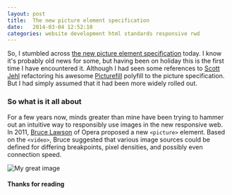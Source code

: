```yaml
---
layout: post
title:  The new picture element specification
date:   2014-03-04 12:52:10
categories: website development html standards responsive rwd
---
```


So, I stumbled across [the new picture element specification][picturespec]  today. I know it's probably old news for some, but having been on holiday this is the first time I have encountered it. Although I had seen some references to [Scott Jehl][scottjehl] refactoring his awesome [Picturefill][picturefill] polyfill to the picture specification. But I had simply assumed that it had been more widely rolled out.

### So what is it all about

For a few years now, minds greater than mine have been trying to hammer out an intuitive way to responsibly use images in the new responsive web.
In 2011, [Bruce Lawson][bruce2011] of Opera proposed a new `<picture>` element. Based on the `<video>`, Bruce suggested that various image sources could be defined for differing breakpoints, pixel densities, and possibly even connection speed.

<picture alt="My great image">
	<source src="hi-res.png" media="(min-resolution: 192dpi) and (min-width:800px)">
	<source src="wide.png" media="min-width:800px">
	<source src="medium.png" media="min-width:400px">
	<source src="small.png">
		<!-- fallback for browsers without support -->
		<img src="medium.png" alt="My great image"> 
</picture>

#### Thanks for reading

[picturespec]: http://picture.responsiveimages.org
[scottjehl]: http://scottjehl.com
[picturefill]: https://github.com/scottjehl/picturefill
[bruce2011]: http://www.brucelawson.co.uk/2011/notes-on-adaptive-images-yet-again/